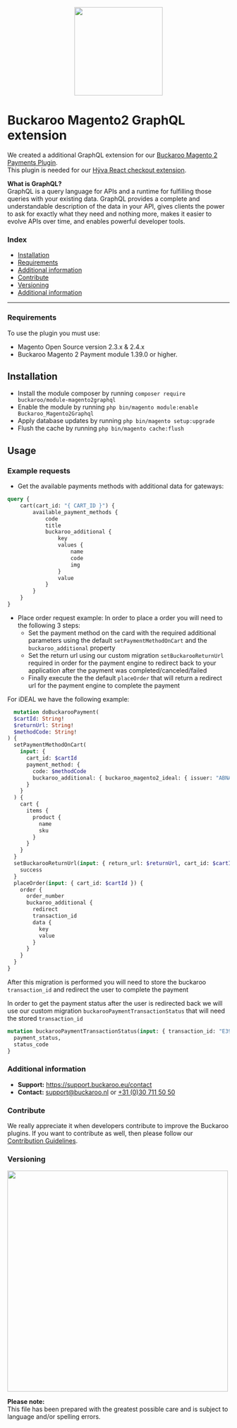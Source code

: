 <p align="center">
  <img src="https://www.buckaroo.nl/media/3652/magento2_graphqls_icon.png" width="200px" position="center">
</p>

# Buckaroo Magento2 GraphQL extension
We created a additional GraphQL extension for our [Buckaroo Magento 2 Payments Plugin](https://github.com/buckaroo-it/Magento2).<br>
This plugin is needed for our [Hÿva React checkout extension](https://github.com/buckaroo-it/Magento2_Hyva).<br>

<b>What is GraphQL?</b><br>GraphQL is a query language for APIs and a runtime for fulfilling those queries with your existing data. GraphQL provides a complete and understandable description of the data in your API, gives clients the power to ask for exactly what they need and nothing more, makes it easier to evolve APIs over time, and enables powerful developer tools.

### Index
- [Installation](#installation)
- [Requirements](#requirements)
- [Additional information](#additional-information)
- [Contribute](#contribute)
- [Versioning](#versioning)
- [Additional information](#additional-information)
---


### Requirements
To use the plugin you must use: 
- Magento Open Source version 2.3.x & 2.4.x
- Buckaroo Magento 2 Payment module 1.39.0 or higher.

## Installation
  - Install the module composer by running `composer require buckaroo/module-magento2graphql`
  - Enable the module by running `php bin/magento module:enable Buckaroo_Magento2Graphql`
  - Apply database updates by running `php bin/magento setup:upgrade`
  - Flush the cache by running `php bin/magento cache:flush`

## Usage

### Example requests

- Get the available payments methods with additional data for gateways:
```graphql
query {
    cart(cart_id: "{ CART_ID }") {
        available_payment_methods {
            code
            title
            buckaroo_additional {
                key
                values {
                    name
                    code
                    img
                }
                value
            }
        }
    }
}
```

- Place order request example: In order to place a order you will need to the following 3 steps:
  - Set the payment method on the card with the required additional parameters using the default `setPaymentMethodOnCart` and the `buckaroo_additional` property
  - Set the return url using our custom migration `setBuckarooReturnUrl` required in order for the payment engine to redirect back to your application after the payment was completed/canceled/failed
  - Finally execute the the default `placeOrder` that will return a redirect url for the payment engine to complete the payment

For iDEAL we have the following example:
```graphql
  mutation doBuckarooPayment(
  $cartId: String!
  $returnUrl: String!
  $methodCode: String!
) {
  setPaymentMethodOnCart(
    input: {
      cart_id: $cartId
      payment_method: {
        code: $methodCode
        buckaroo_additional: { buckaroo_magento2_ideal: { issuer: "ABNANL2A" } }
      }
    }
  ) {
    cart {
      items {
        product {
          name
          sku
        }
      }
    }
  }
  setBuckarooReturnUrl(input: { return_url: $returnUrl, cart_id: $cartId }) {
    success
  }
  placeOrder(input: { cart_id: $cartId }) {
    order {
      order_number
      buckaroo_additional {
        redirect
        transaction_id
        data {
          key
          value
        }
      }
    }
  }
}

```
After this migration is performed you will need to store the buckaroo `transaction_id` and redirect the user to complete the payment

In order to get the payment status after the user is redirected back we will use our custom migration `buckarooPaymentTransactionStatus` that will need the stored `transaction_id`

```graphql
mutation buckarooPaymentTransactionStatus(input: { transaction_id: "E397CF4C24E64AA299F45246F9906F45" }) {
  payment_status,
  status_code
}
```
### Additional information
- **Support:** https://support.buckaroo.eu/contact
- **Contact:** [support@buckaroo.nl](mailto:support@buckaroo.nl) or [+31 (0)30 711 50 50](tel:+310307115050)

### Contribute
We really appreciate it when developers contribute to improve the Buckaroo plugins.
If you want to contribute as well, then please follow our [Contribution Guidelines](CONTRIBUTING.md).

### Versioning 
<p align="left">
  <img src="https://www.buckaroo.nl/media/3651/graphql_versioning.png" width="500px" position="center">
</p>

<b>Please note:</b><br>
This file has been prepared with the greatest possible care and is subject to language and/or spelling errors.
